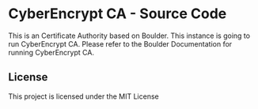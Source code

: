 # CyberEncrypt CA - Source Code

This is an Certificate Authority based on Boulder.
This instance is going to run CyberEncrypt CA.
Please refer to the Boulder Documentation for running CyberEncrypt CA.

## License
This project is licensed under the MIT License
